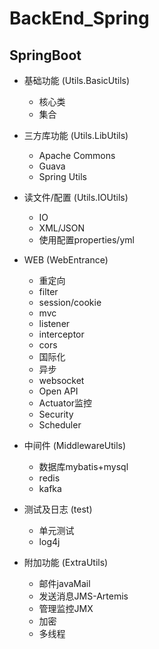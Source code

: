 # BackEnd_Spring

## SpringBoot
- 基础功能 (Utils.BasicUtils)
  - 核心类
  - 集合

- 三方库功能 (Utils.LibUtils)
  - Apache Commons
  - Guava
  - Spring Utils

- 读文件/配置 (Utils.IOUtils)
  - IO
  - XML/JSON
  - 使用配置properties/yml
  
- WEB (WebEntrance)
  - 重定向
  - filter
  - session/cookie
  - mvc
  - listener
  - interceptor
  - cors
  - 国际化
  - 异步
  - websocket
  - Open API
  - Actuator监控
  - Security
  - Scheduler

- 中间件 (MiddlewareUtils)
  - 数据库mybatis+mysql
  - redis
  - kafka
  
- 测试及日志 (test)
  - 单元测试
  - log4j

- 附加功能 (ExtraUtils)
  - 邮件javaMail
  - 发送消息JMS-Artemis
  - 管理监控JMX
  - 加密
  - 多线程